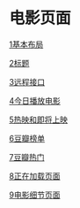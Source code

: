 # 电影页面

<a href="./9.电影页面-1基本布局.md">1基本布局</a>

<a href="./9.电影页面-2标题.md">2标题</a>

<a href="./9.电影页面-3远程接口.md">3远程接口</a>

<a href="./9.电影页面-4今日播放电影.md">4今日播放电影</a>

<a href="./9.电影页面-5热映和即将上映.md">5热映和即将上映</a>

<a href="./9.电影页面-6豆瓣榜单.md">6豆瓣榜单</a>

<a href="./9.电影页面-7豆瓣热门.md">7豆瓣热门</a>

<a href="./9.电影页面-8正在加载页面.md">8正在加载页面</a>

<a href="./9.电影页面-9电影细节页面.md">9电影细节页面</a>
